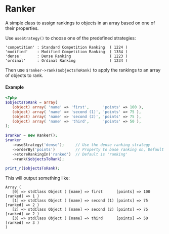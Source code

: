 # Ranker
A simple class to assign rankings to objects in an array based on one of their properties.

Use `useStrategy()` to choose one of the predefined strategies:

```
'competition' : Standard Competition Ranking  ( 1224 )
'modified'    : Modified Competition Ranking  ( 1334 )
'dense'       : Dense Ranking                 ( 1223 )
'ordinal'     : Ordinal Ranking               ( 1234 )
```

   
Then use `$ranker->rank($objectsToRank)` to apply the rankings to an array of objects to rank.

#### Example  
```php
<?php
$objectsToRank = array(
   (object) array( 'name' => 'first',      'points' => 100 ),
   (object) array( 'name' => 'second (1)', 'points' => 75 ),
   (object) array( 'name' => 'second (2)', 'points' => 75 ),
   (object) array( 'name' => 'third',      'points' => 50 ),
);
    
$ranker = new Ranker();
$ranker
   ->useStrategy('dense');     // Use the dense ranking strategy
   ->orderBy('points')         // Property to base ranking on, Default is 'score'
   ->storeRankingIn('ranked')  // Default is 'ranking'
   ->rank($objectsToRank);  
   
print_r($objectsToRank);
```

This will output something like:

```
Array ( 
   [0] => stdClass Object ( [name] => first      [points] => 100   [ranked] => 1 ) 
   [1] => stdClass Object ( [name] => second (1) [points] => 75    [ranked] => 2 ) 
   [2] => stdClass Object ( [name] => second (2) [points] => 75    [ranked] => 2 ) 
   [3] => stdClass Object ( [name] => third      [points] => 50    [ranked] => 3 ) 
)
```
